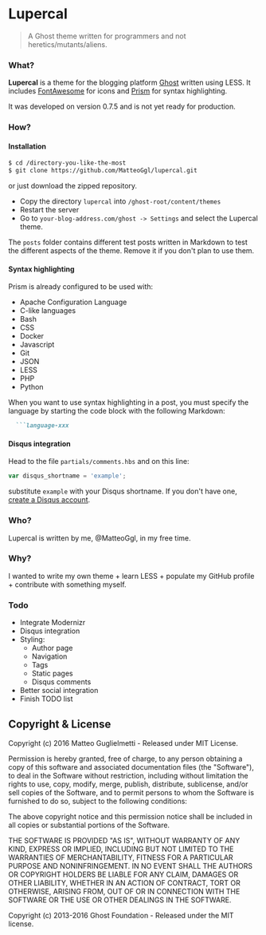 # Lupercal

> A Ghost theme written for programmers and not heretics/mutants/aliens.

### What?

**Lupercal** is a theme for the blogging platform [Ghost](http://github.com/tryghost/ghost/) written using LESS.
It includes [FontAwesome](http://fortawesome.github.io/Font-Awesome/) for icons and [Prism](http://prismjs.com/) for syntax highlighting.

It was developed on version 0.7.5 and is not yet ready for production.

### How?

#### Installation
```bash
$ cd /directory-you-like-the-most
$ git clone https://github.com/MatteoGgl/lupercal.git
```
or just download the zipped repository.

* Copy the directory ```lupercal``` into ```/ghost-root/content/themes```
* Restart the server
* Go to ```your-blog-address.com/ghost -> Settings``` and select the Lupercal theme.

The ```posts``` folder contains different test posts written in Markdown to test the different aspects of the theme. Remove it if you don't plan to use them.

#### Syntax highlighting
Prism is already configured to be used with:

* Apache Configuration Language
* C-like languages
* Bash
* CSS
* Docker
* Javascript
* Git
* JSON
* LESS
* PHP
* Python

When you want to use syntax highlighting in a post, you must specify the language by starting the code block with the following Markdown:

```markdown
  ```language-xxx
```

#### Disqus integration
Head to the file ```partials/comments.hbs``` and on this line:
```javascript
var disqus_shortname = 'example';
```
substitute ```example``` with your Disqus shortname. If you don't have one, [create a Disqus account](https://disqus.com/profile/signup/).

### Who?

Lupercal is written by me, @MatteoGgl, in my free time.

### Why?

I wanted to write my own theme + learn LESS + populate my GitHub profile + contribute with something myself.

### Todo

* Integrate Modernizr
* Disqus integration
* Styling:
  * Author page
  * Navigation
  * Tags
  * Static pages
  * Disqus comments
* Better social integration
* Finish TODO list

## Copyright & License

Copyright (c) 2016 Matteo Guglielmetti - Released under MIT License.

Permission is hereby granted, free of charge, to any person obtaining a copy of this software and associated documentation files (the "Software"), to deal in the Software without restriction, including without limitation the rights to use, copy, modify, merge, publish, distribute, sublicense, and/or sell copies of the Software, and to permit persons to whom the Software is furnished to do so, subject to the following conditions:

The above copyright notice and this permission notice shall be included in all copies or substantial portions of the Software.

THE SOFTWARE IS PROVIDED "AS IS", WITHOUT WARRANTY OF ANY KIND, EXPRESS OR IMPLIED, INCLUDING BUT NOT LIMITED TO THE WARRANTIES OF MERCHANTABILITY, FITNESS FOR A PARTICULAR PURPOSE AND NONINFRINGEMENT. IN NO EVENT SHALL THE AUTHORS OR COPYRIGHT HOLDERS BE LIABLE FOR ANY CLAIM, DAMAGES OR OTHER LIABILITY, WHETHER IN AN ACTION OF CONTRACT, TORT OR OTHERWISE, ARISING FROM, OUT OF OR IN CONNECTION WITH THE SOFTWARE OR THE USE OR OTHER DEALINGS IN THE SOFTWARE.

Copyright (c) 2013-2016 Ghost Foundation - Released under the MIT license.
